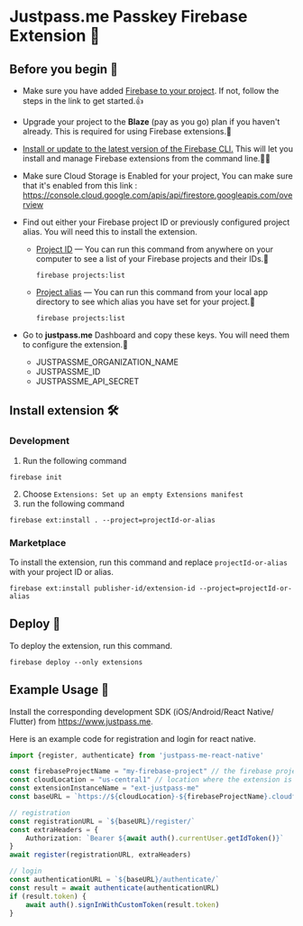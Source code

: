 # Justpass.me Passkey Firebase Extension 🚀

## Before you begin 📝
- Make sure you have added [Firebase to your project](https://firebase.google.com/docs/guides). If not, follow the steps in the link to get started.👍

- Upgrade your project to the **Blaze** (pay as you go) plan if you haven't already. This is required for using Firebase extensions.💸

- [Install or update to the latest version of the Firebase CLI.](https://firebase.google.com/docs/cli#install_the_firebase_cli) This will let you install and manage Firebase extensions from the command line.👩‍💻

- Make sure Cloud Storage is Enabled for your project, You can make sure that it's enabled from this link : https://console.cloud.google.com/apis/api/firestore.googleapis.com/overview

- Find out either your Firebase project ID or previously configured project alias. You will need this to install the extension.

    - [Project ID](https://firebase.google.com/docs/projects/learn-more#project-id) — You can run this command from anywhere on your computer to see a list of your Firebase projects and their IDs.🔎
        ```shell
        firebase projects:list
        ```
    - [Project alias](https://firebase.google.com/docs/cli#project_aliases) — You can run this command from your local app directory to see which alias you have set for your project.🔖
        ```shell
        firebase projects:list
        ```    
- Go to **justpass.me** Dashboard and copy these keys. You will need them to configure the extension.🔑
    - JUSTPASSME_ORGANIZATION_NAME
    - JUSTPASSME_ID
    - JUSTPASSME_API_SECRET

## Install extension 🛠️
### Development 

1. Run the following command

```shell
firebase init
```
2. Choose `Extensions: Set up an empty Extensions manifest`
3. run the following command

```shell
firebase ext:install . --project=projectId-or-alias
```

### Marketplace

To install the extension, run this command and replace `projectId-or-alias` with your project ID or alias.

```shell
firebase ext:install publisher-id/extension-id --project=projectId-or-alias
```

## Deploy 🚢
To deploy the extension, run this command.
```shell
firebase deploy --only extensions
```

## Example Usage 📱
Install the corresponding development SDK (iOS/Android/React Native/ Flutter) from https://www.justpass.me.

Here is an example code for registration and login for react native.

```Typescript
import {register, authenticate} from 'justpass-me-react-native'

const firebaseProjectName = "my-firebase-project" // the firebase project where the extension is installed
const cloudLocation = "us-central1" // location where the extension is installed
const extensionInstanceName = "ext-justpass-me"
const baseURL = `https://${cloudLocation}-${firebaseProjectName}.cloudfunctions.net/${extensionInstanceName}-oidc`

// registration
const registrationURL = `${baseURL}/register/`
const extraHeaders = {
    Authorization: `Bearer ${await auth().currentUser.getIdToken()}`
}
await register(registrationURL, extraHeaders)

// login
const authenticationURL = `${baseURL}/authenticate/`
const result = await authenticate(authenticationURL)
if (result.token) {
    await auth().signInWithCustomToken(result.token)
}
```